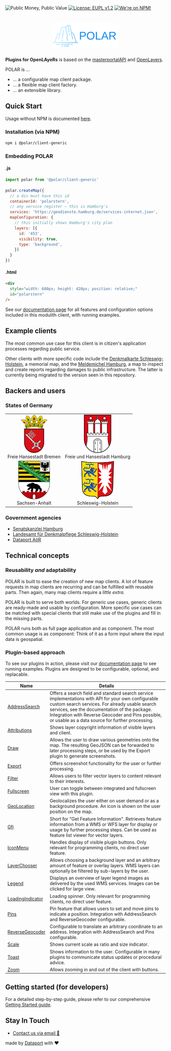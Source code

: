 ![Public Money, Public Value](https://img.shields.io/badge/Public%20Money-Public%20Value-red)
[![License: EUPL v1.2](https://img.shields.io/badge/License-EUPL%20v1.2-blue)](https://joinup.ec.europa.eu/collection/eupl/eupl-text-eupl-12)
[![We're on NPM!](https://img.shields.io/badge/npm-%F0%9F%9A%80-green)](https://www.npmjs.com/search?q=%40polar)

<h1 align="center"><img alt="POLAR" height="80px" src="./pages/assets/iceberg.svg" /></h1>

**Plugins for OpenLAyeRs** is based on the [masterportalAPI](https://bitbucket.org/geowerkstatt-hamburg/masterportalapi) and [OpenLayers](https://openlayers.org/).

POLAR is ...

* ... a configurable map client package.
* ... a flexible map client factory.
* ... an extensible library.

## Quick Start

Usage without NPM is documented [here](#getting-started-for-developers).

### Installation (via NPM) 

```bash
npm i @polar/client-generic
```

### Embedding POLAR
#### .js
```js
import polar from '@polar/client-generic'

polar.createMap({
  // a div must have this id
  containerId: 'polarstern',
  // any service register – this is Hamburg's
  services: 'https://geodienste.hamburg.de/services-internet.json',
  mapConfiguration: {
    // this initially shows Hamburg's city plan
    layers: [{
      id: '453',
      visibility: true,
      type: 'background',
    }]
  }
})
```

#### .html
```html
<div
  style="width: 680px; height: 420px; position: relative;"
  id="polarstern"
/>
```

See our [documentation page](https://dataport.github.io/polar/) for all features and configuration options included in this modulith client, with running examples.

## Example clients

The most common use case for this client is in citizen's application processes regarding public service.

Other clients with more specific code include the [Denkmalkarte Schleswig-Holstein](https://efi2.schleswig-holstein.de/dish/dish_client/index.html), a memorial map, and the [Meldemichel Hamburg](https://static.hamburg.de/kartenclient/prod/), a map to inspect and create reports regarding damages to public infrastructure. The latter is currently being migrated to the version seen in this repository.

## Backers and users

### States of Germany

<table align="center">
  <tr align="center">
    <td align="center"><img src="./pages/assets/landessymbole/bremen.svg" alt="Bremer Wappenzeichen" height="120px" style="object-fit: contain;"><div>Freie Hansestadt Bremen</div></td>
    <td align="center"><img src="./pages/assets/landessymbole/hamburg.svg" alt="Hamburg-Symbol" height="120px" style="object-fit: contain;"><div>Freie und Hansestadt Hamburg</div></td>
  </tr>
  <tr align="center">
    <td align="center"><img src="./pages/assets/landessymbole/sachsen-anhalt.svg" alt="Landessymbol Sachsen-Anhalt" height="120px" style="object-fit: contain;"><div>Sachsen-Anhalt</div></td>
    <td align="center"><img src="./pages/assets/landessymbole/schleswig-holstein.svg" alt="Landessymbol Schleswig-Holstein" height="120px" style="object-fit: contain;"><div>Schleswig-Holstein</div></td>
  </tr>
</table>

### Government agencies

* [Senatskanzlei Hamburg](https://www.hamburg.de/senatskanzlei/)
* [Landesamt für Denkmalpflege Schleswig-Holstein](https://www.schleswig-holstein.de/DE/landesregierung/ministerien-behoerden/LD/ld_node.html)
* [Dataport AöR](https://www.dataport.de/)

## Technical concepts

### Reusability *and* adaptability

POLAR is built to ease the creation of new map clients. A lot of feature requests in map clients are recurring and can be fulfilled with reusable parts. Then again, many map clients require a _little extra_.

POLAR is built to serve both worlds. For generic use cases, generic clients are ready-made and usable by configuration. More specific use cases can be matched with special clients that still make use of the plugins and fill in the missing parts.

POLAR runs both as full page application and as component. The most common usage is as component: Think of it as a form input where the input data is geospatial.

### Plugin-based approach

To see our plugins in action, please visit our [documentation page](https://dataport.github.io/polar/) to see running examples. Plugins are designed to be configurable, optional, and replacable.

|Name|Details|
|-|-|
|[AddressSearch](https://github.com/Dataport/polar/tree/main/packages/plugins/AddressSearch)|Offers a search field and standard search service implementations with API for your own configurable custom search services. For already usable search services, see the documentation of the package. Integration with Reverse Geocoder and Pins possible, or usable as a data source for further processing.|
|[Attributions](https://github.com/Dataport/polar/tree/main/packages/plugins/Attributions)|Shows layer copyright information of visible layers and client.|
|[Draw](https://github.com/Dataport/polar/tree/main/packages/plugins/Draw)|Allows the user to draw various geometries onto the map. The resulting GeoJSON can be forwarded to later processing steps, or be used by the Export plugin to generate screenshots.|
|[Export](https://github.com/Dataport/polar/tree/main/packages/plugins/Export)|Offers screenshot functionality for the user or further processing.|
|[Filter](https://github.com/Dataport/polar/tree/main/packages/plugins/Filter)|Allows users to filter vector layers to content relevant to their interests.|
|[Fullscreen](https://github.com/Dataport/polar/tree/main/packages/plugins/Fullscreen)|User can toggle between integrated and fullscreen view with this plugin.|
|[GeoLocation](https://github.com/Dataport/polar/tree/main/packages/plugins/GeoLocation)|Geolocalizes the user either on user demand or as a background procedure. An icon is shown on the user position on the map.|
|[Gfi](https://github.com/Dataport/polar/tree/main/packages/plugins/Gfi)|Short for "Get Feature Information". Retrieves feature information from a WMS or WFS layer for display or usage by further processing steps. Can be used as feature list viewer for vector layers.|
|[IconMenu](https://github.com/Dataport/polar/tree/main/packages/plugins/IconMenu)|Handles display of visible plugin buttons. Only relevant for programming clients, no direct user feature.|
|[LayerChooser](https://github.com/Dataport/polar/tree/main/packages/plugins/LayerChooser)|Allows choosing a background layer and an arbitrary amount of feature or overlay layers. WMS layers can optionally be filtered by sub-layers by the user.|
|[Legend](https://github.com/Dataport/polar/tree/main/packages/plugins/Legend)|Displays an overview of layer legend images as delivered by the used WMS services. Images can be clicked for large view.|
|[LoadingIndicator](https://github.com/Dataport/polar/tree/main/packages/plugins/LoadingIndicator)|Loading spinner. Only relevant for programming clients, no direct user feature.|
|[Pins](https://github.com/Dataport/polar/tree/main/packages/plugins/Pins)|Pin feature that allows users to set and move pins to indicate a position. Integration with AddressSearch and ReverseGeocoder configurable.|
|[ReverseGeocoder](https://github.com/Dataport/polar/tree/main/packages/plugins/ReverseGeocoder)|Configurable to translate an arbitrary coordinate to an address. Integration with AddressSearch and Pins configurable.|
|[Scale](https://github.com/Dataport/polar/tree/main/packages/plugins/Scale)|Shows current scale as ratio and size indicator.|
|[Toast](https://github.com/Dataport/polar/tree/main/packages/plugins/Toast)|Shows information to the user. Configurable in many plugins to communicate status updates or procedural advice.|
|[Zoom](https://github.com/Dataport/polar/tree/main/packages/plugins/Zoom)|Allows zooming in and out of the client with buttons.|

## Getting started (for developers)

For a detailed step-by-step guide, please refer to our comprehensive [Getting Started guide](https://github.com/Dataport/polar/tree/main/gettingStarted.md).

## Stay In Touch

- [Contact us via email 📧](mailto:polar@dataport.de)

made by [Dataport](https://www.dataport.de/) with ❤️
